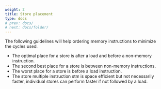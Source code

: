 ```yaml
---
weight: 2
title: Store placement
type: docs
# prev: docs/
# next: docs/folder/
---
```

<style>
  .side-by-side {
    display: flex;
    gap: 10px;
    padding-top: 20px;
    padding-bottom: 20px;
  }
  .box {
    flex: 1;
    border: none;
    box-sizing: border-box;
  }
  @media (max-width: 400px) {
            .side-by-side {
                flex-direction: column;
            }
        }
</style>

The following guidelines will help ordering memory instructions to minimize
the cycles used.
-  The optimal place for a store is after a load and before a non-memory
instruction.
-  The second best place for a store is between non-memory instructions.
- The worst place for a store is before a load instruction.
- The store multiple instruction stm is space efficient but not necessarily faster, individual stores can perform faster if not followed by a load.